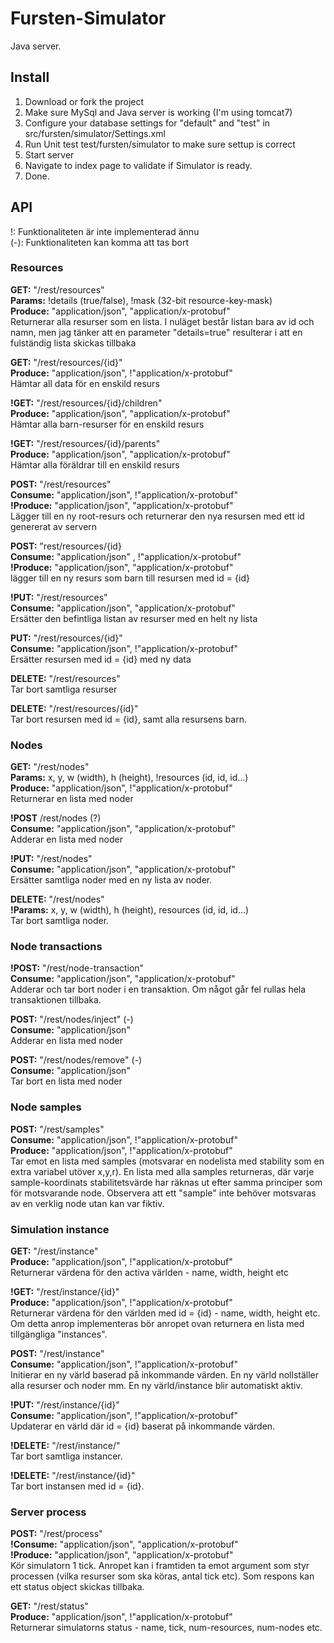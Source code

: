 Fursten-Simulator
=================

Java server.

Install
-------

1. Download or fork the project
2. Make sure MySql and Java server is working (I'm using tomcat7)
3. Configure your database settings for "default" and "test" in src/fursten/simulator/Settings.xml
4. Run Unit test test/fursten/simulator to make sure settup is correct
5. Start server
6. Navigate to index page to validate if Simulator is ready.
7. Done.

API
------------

!: Funktionaliteten är inte implementerad ännu  
(-): Funktionaliteten kan komma att tas bort  

### Resources

**GET:** "/rest/resources"  
**Params:** !details (true/false), !mask (32-bit resource-key-mask)  
**Produce:** "application/json", "application/x-protobuf"  
Returnerar alla resurser som en lista. I nuläget består listan bara av id och namn, men jag tänker att en parameter "details=true" resulterar i att en fulständig lista skickas tillbaka  

**GET:** "/rest/resources/{id}"  
**Produce:** "application/json", !"application/x-protobuf"    
Hämtar all data för en enskild resurs  

**!GET:** "/rest/resources/{id}/children"  
**Produce:** "application/json", "application/x-protobuf"    
Hämtar alla barn-resurser för en enskild resurs  

**!GET:** "/rest/resources/{id}/parents"  
**Produce:** "application/json", "application/x-protobuf"    
Hämtar alla föräldrar till en enskild resurs

**POST:** "/rest/resources"  
**Consume:** "application/json", !"application/x-protobuf"  
**!Produce:** "application/json", "application/x-protobuf"  
Lägger till en ny root-resurs och returnerar den nya resursen med ett id genererat av servern  

**POST:** "rest/resources/{id}  
**Consume:** "application/json" , !"application/x-protobuf"  
**!Produce:** "application/json", "application/x-protobuf"   
lägger till en ny resurs som barn till resursen med id = {id}  

**!PUT:** "/rest/resources"  
**Consume:** "application/json", "application/x-protobuf"  
Ersätter den befintliga listan av resurser med en helt ny lista  

**PUT:** "/rest/resources/{id}"  
**Consume:** "application/json", !"application/x-protobuf"  
Ersätter resursen med id = {id} med ny data  

**DELETE:** "/rest/resources"  
Tar bort samtliga resurser  

**DELETE:** "/rest/resources/{id}"  
Tar bort resursen med id = {id}, samt alla resursens barn.   

### Nodes  

**GET:** "/rest/nodes"  
**Params:** x, y, w (width), h (height), !resources (id, id, id...)  
**Produce:** "application/json", !"application/x-protobuf"  
Returnerar en lista med noder  

**!POST**	/rest/nodes (?)    
**Consume:** "application/json", "application/x-protobuf"  
Adderar en lista med noder  

**!PUT:** "/rest/nodes"  
**Consume:** "application/json", "application/x-protobuf"  
Ersätter samtliga noder med en ny lista av noder.  

**DELETE:**	"/rest/nodes"  
**!Params:** x, y, w (width), h (height), resources (id, id, id...)    
Tar bort samtliga noder.

### Node transactions

**!POST:** "/rest/node-transaction"  
**Consume:** "application/json", "application/x-protobuf"  
Adderar och tar bort noder i en transaktion. Om något går fel rullas hela transaktionen tillbaka.  

**POST:** "/rest/nodes/inject" (-)  
**Consume:** "application/json"    
Adderar en lista med noder  

**POST:** "/rest/nodes/remove" (-)  
**Consume:** "application/json"    
Tar bort en lista med noder

### Node samples

**POST:** "/rest/samples"  
**Consume:** "application/json", !"application/x-protobuf"  
**Produce:** "application/json", !"application/x-protobuf"  
Tar emot en lista med samples (motsvarar en nodelista med stability som en extra variabel utöver x,y,r). En lista med alla samples returneras, där varje sample-koordinats stabilitetsvärde har räknas ut efter samma principer som för motsvarande node. Observera att ett "sample" inte behöver motsvaras av en verklig node utan kan var fiktiv.

### Simulation instance

**GET:** "/rest/instance"  
**Produce:** "application/json", !"application/x-protobuf"  
Returnerar värdena för den activa världen - name, width, height etc

**!GET:** "/rest/instance/{id}"  
**Produce:** "application/json", !"application/x-protobuf"  
Returnerar värdena för den världen med id = {id} - name, width, height etc. Om detta anrop implementeras bör anropet ovan returnera en lista med tillgängliga "instances".

**POST:**  "/rest/instance"  
**Consume:** "application/json", !"application/x-protobuf"  
Initierar en ny värld baserad på inkommande värden. En ny värld nollställer alla resurser och noder mm. En ny värld/instance blir automatiskt aktiv.

**!PUT:**  "/rest/instance/{id}"  
**Consume:** "application/json", !"application/x-protobuf"  
Updaterar en värld där id = {id} baserat på inkommande värden.

**!DELETE:**  "/rest/instance/"  
Tar bort samtliga instancer.

**!DELETE:**  "/rest/instance/{id}"  
Tar bort instansen med id = {id}.

### Server process

**POST:** "/rest/process"  
**!Consume:** "application/json", "application/x-protobuf"  
**!Produce:** "application/json", "application/x-protobuf"  
Kör simulatorn 1 tick. Anropet kan i framtiden ta emot argument som styr processen (vilka resurser som ska köras, antal tick etc). Som respons kan ett status object skickas tillbaka.

**GET:** "/rest/status"  
**Produce:** "application/json", !"application/x-protobuf"  
Returnerar simulatorns status - name, tick, num-resources, num-nodes etc.
